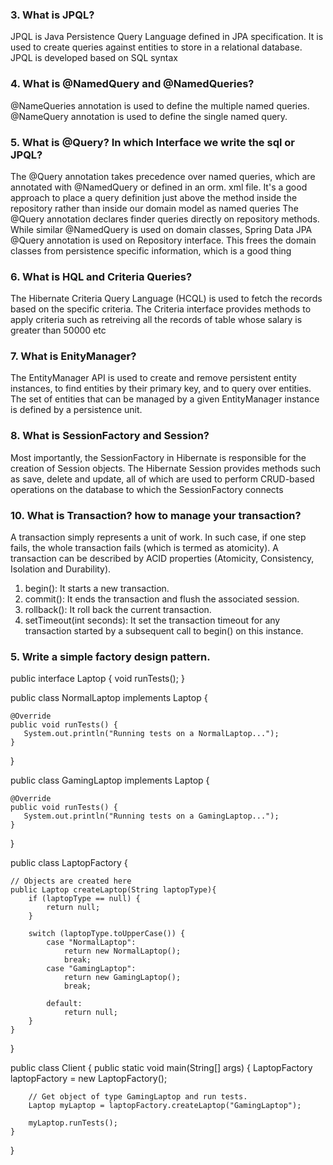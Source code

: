 
### 3.  What is JPQL?
JPQL is Java Persistence Query Language defined in JPA specification. It is used to create queries against entities to store in a relational database. JPQL is developed based on SQL syntax

### 4. What is @NamedQuery and @NamedQueries?
   @NameQueries annotation is used to define the multiple named queries.
   @NameQuery annotation is used to define the single named query.

### 5. What is @Query? In which Interface we write the sql or JPQL?
The @Query annotation takes precedence over named queries, which are annotated with @NamedQuery or defined in an orm. xml file. It's a good approach to place a query definition just above the method inside the repository rather than inside our domain model as named queries
The @Query annotation declares finder queries directly on repository methods. While similar @NamedQuery is used on domain classes, Spring Data JPA @Query annotation is used on Repository interface. This frees the domain classes from persistence specific information, which is a good thing

### 6. What is HQL and Criteria Queries?
The Hibernate Criteria Query Language (HCQL) is used to fetch the records based on the specific criteria. The Criteria interface provides methods to apply criteria such as retreiving all the records of table whose salary is greater than 50000 etc

### 7. What is EnityManager?
The EntityManager API is used to create and remove persistent entity instances, to find entities by their primary key, and to query over entities. The set of entities that can be managed by a given EntityManager instance is defined by a persistence unit.

### 8. What is SessionFactory and Session?
   Most importantly, the SessionFactory in Hibernate is responsible for the creation of Session objects. The Hibernate Session provides methods such as save, delete and update, all of which are used to perform CRUD-based operations on the database to which the SessionFactory connects

### 10. What is Transaction? how to manage your transaction?
A transaction simply represents a unit of work. In such case, if one step fails, the whole transaction fails (which is termed as atomicity). A transaction can be described by ACID properties (Atomicity, Consistency, Isolation and Durability).
1. begin(): It starts a new transaction.
2. commit(): It ends the transaction and flush the associated session.
3. rollback(): It roll back the current transaction.
4. setTimeout(int seconds): It set the transaction timeout for any transaction started by a subsequent call to begin() on this instance.

### 5. Write a simple factory design pattern.
public interface Laptop {
void runTests();
}

public class NormalLaptop implements Laptop {

    @Override
    public void runTests() {
       System.out.println("Running tests on a NormalLaptop...");
    }
}

public class GamingLaptop implements Laptop {

    @Override
    public void runTests() {
       System.out.println("Running tests on a GamingLaptop...");
    }
}

public class LaptopFactory {

    // Objects are created here 
    public Laptop createLaptop(String laptopType){
        if (laptopType == null) {
            return null;
        }

        switch (laptopType.toUpperCase()) {
            case "NormalLaptop":
                return new NormalLaptop();
                break;
            case "GamingLaptop":
                return new GamingLaptop();
                break;
                
            default:
                return null;
        }
    }
}

public class Client {
public static void main(String[] args) {
LaptopFactory laptopFactory = new LaptopFactory();

        // Get object of type GamingLaptop and run tests.
        Laptop myLaptop = laptopFactory.createLaptop("GamingLaptop");

        myLaptop.runTests();
    }
}